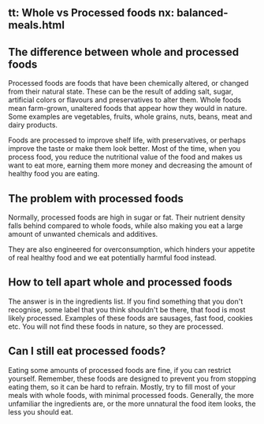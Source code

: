 tt: Whole vs Processed foods
nx: balanced-meals.html
---

## The difference between whole and processed foods

Processed foods are foods that have been chemically altered, or changed from their natural state. These can be the result of adding salt, sugar, artificial colors or flavours and preservatives to alter them. Whole foods mean farm-grown, unaltered foods that appear how they would in nature. Some examples are vegetables, fruits, whole grains, nuts, beans, meat and dairy products.

Foods are processed to improve shelf life, with preservatives, or perhaps improve the taste or make them look better. Most of the time, when you process food, you reduce the nutritional value of the food and makes us want to eat more, earning them more money and decreasing the amount of healthy food you are eating.

## The problem with processed foods

Normally, processed foods are high in sugar or fat. Their nutrient density falls behind compared to whole foods, while also making you eat a large amount of unwanted chemicals and additives.

They are also engineered for overconsumption, which hinders your appetite of real healthy food and we eat potentially harmful food instead.

## How to tell apart whole and processed foods

The answer is in the ingredients list. If you find something that you don't recognise, some label that you think shouldn't be there, that food is most likely processed. Examples of these foods are sausages, fast food, cookies etc. You will not find these foods in nature, so they are processed.

## Can I still eat processed foods?
Eating some amounts of processed foods are fine, if you can restrict yourself. Remember, these foods are designed to prevent you from stopping eating them, so it can be hard to refrain. Mostly, try to fill most of your meals with whole foods, with minimal processed foods. Generally, the more unfamiliar the ingredients are, or the more unnatural the food item looks, the less you should eat.
